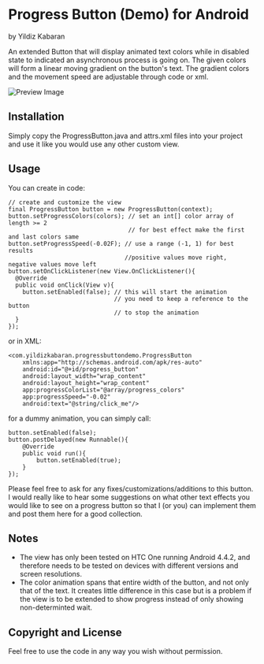 # Progress Button (Demo) for Android
by Yildiz Kabaran

An extended Button that will display animated text colors while in disabled state to indicated an asynchronous process is going on. The given colors will form a linear moving gradient on the button's text. The gradient colors and the movement speed are adjustable through code or xml.

![Preview Image](http://i.imgbox.com/NZkxLPOO.gif)

## Installation

Simply copy the ProgressButton.java and attrs.xml files into your project and use it like you would use any other custom view.

## Usage

You can create in code:
```
// create and customize the view
final ProgressButton button = new ProgressButton(context);
button.setProgressColors(colors); // set an int[] color array of length >= 2
                                  // for best effect make the first and last colors same
button.setProgressSpeed(-0.02F); // use a range (-1, 1) for best results
								 //positive values move right, negative values move left
button.setOnClickListener(new View.OnClickListener(){
  @Override
  public void onClick(View v){
    button.setEnabled(false); // this will start the animation
						      // you need to keep a reference to the button 
						      // to stop the animation
  }
});
```

or in XML:
```
<com.yildizkabaran.progressbuttondemo.ProgressButton
    xmlns:app="http://schemas.android.com/apk/res-auto"
    android:id="@+id/progress_button"
    android:layout_width="wrap_content"
    android:layout_height="wrap_content"
    app:progressColorList="@array/progress_colors"
    app:progressSpeed="-0.02"
    android:text="@string/click_me"/>
```

for a dummy animation, you can simply call:
```
button.setEnabled(false);
button.postDelayed(new Runnable(){
	@Override
	public void run(){
		button.setEnabled(true);
	}
});
```

Please feel free to ask for any fixes/customizations/additions to this button. I would really like to hear some suggestions on what other text effects you would like to see on a progress button so that I (or you) can implement them and post them here for a good collection.

## Notes

- The view has only been tested on HTC One running Android 4.4.2, and therefore needs to be tested on devices with different versions and screen resolutions.
- The color animation spans that entire width of the button, and not only that of the text. It creates little difference in this case but is a problem if the view is to be extended to show progress instead of only showing non-determinted wait.


## Copyright and License

Feel free to use the code in any way you wish without permission.
